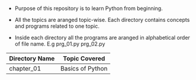 #   
   * Purpose of this repository is to learn Python from beginning.

   * All the topics are aranged topic-wise. Each directory contains concepts and programs related to one topic.

   * Inside each directory all the programs are aranged in alphabetical order of file name. E.g prg_01.py prg_02.py 



   | Directory Name  | Topic Covered    |
   | --------------- | ---------------- |
   | chapter_01      | Basics of Python |



